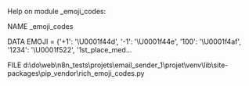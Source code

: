 Help on module _emoji_codes:

NAME
    _emoji_codes

DATA
    EMOJI = {'+1': '\U0001f44d', '-1': '\U0001f44e', '100': '\U0001f4af', '1234': '\U0001f522', '1st_place_med...

FILE
    d:\do\web\n8n_tests\projets\email_sender_1\projet\venv\lib\site-packages\pip\_vendor\rich\_emoji_codes.py


